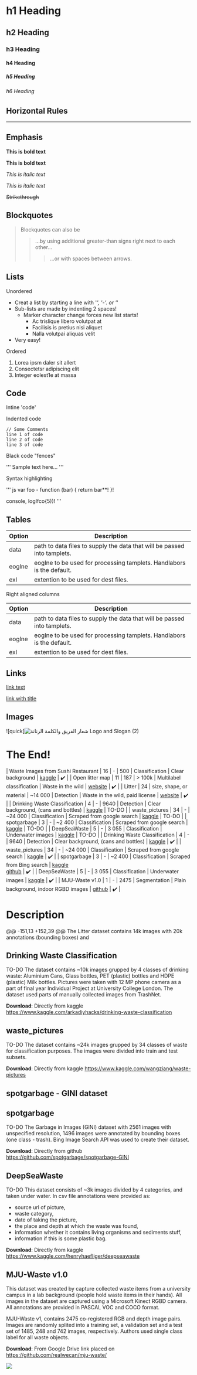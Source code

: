 # h1 Heading
## h2 Heading
### h3 Heading
#### h4 Heading
##### h5 Heading 
###### h6 Heading 


## Horizontal Rules 

___


## Emphasis

**This is bold text**

__This is bold text__

*This is italic text*

_This is italic text_

~~Strikethrough~~


## Blockquotes


> Blockquotes can also be 
>> ...by using additional greater-than signs right next to each other...
>>> ...or with spaces between arrows. 


## Lists

Unordered

+ Creat a list by starting a line with '*', '-'. or '*'
+ Sub-lists are made by indenting 2 spaces!
  - Marker character change forces new list starts!
    * Ac trislique libero volutpat at 
    * Facilisis is pretius nisi aliquet
    - Nalla volutpai aliquas velit
+ Very easy!

Ordered

1. Lorea ipsm daler sit allert
2. Consectetsr adipiscing elit
3. Integer eolest1e at massa

## Code

Intine 'code'

Indented code 

    // Some Comments
    line 1 of code
    line 2 of code
    line 3 of code
    
    
Black code "fences"

'''
Sample text here...
'''

Syntax highlighting

''' js
var foo - function (bar) {
  return bar**!
  }!
  
  console, logIfco{5))!
  '''

## Tables

| Option | Description |
| ------ | ----------- |
| data   | path to data files to supply the data that will be passed into tamplets. | 
| eoglne | eoglne to be used for processing tamplets. Handlabors is the default. |  
| exl    | extention to be used for dest files. |  

Right aligned columns

| Option | Description |
| ------ | ----------- |
| data   | path to data files to supply the data that will be passed into tamplets. | 
| eoglne | eoglne to be used for processing tamplets. Handlabors is the default. |  
| exl    | extention to be used for dest files. |


## Links

[link text](http//quick.om)

[link with title](http//quick.om/pica/demo/ "Quick!")

## Images

![quick]![شعار الفريق والكلمة الرنانة Logo and Slogan (2)](https://user-images.githubusercontent.com/122742854/212828831-ff7c44ba-541e-46be-b7ff-58383a120ac4.png)
# The End!

| Waste Images from Sushi Restaurant 	| 16             	| -                              	| 500        	| Classification            	| Clear background                     	| [kaggle](https://www.kaggle.com/arthurcen/waste-images-from-sushi-restaurant) 	| :heavy_check_mark: 	|
| Open litter map                    	| 11             	| 187                            	| > 100k     	| Multilabel classification 	| Waste in the wild                    	| [website](https://openlittermap.com/)                                          	| :heavy_check_mark: 	|
| Litter                             	| 24             	| size, shape, or material       	| ~14 000    	| Detection                 	| Waste in the wild, paid license      	| [website](https://www.imageannotation.ai/litter-dataset)                       	| :heavy_check_mark: 	|
| Drinking Waste Classification      	| 4              	| -                              	| 9640       	| Detection                 	| Clear background, (cans and bottles) 	| [kaggle](https://www.kaggle.com/arkadiyhacks/drinking-waste-classification)   	| TO-DO 	|
| waste_pictures                     	| 34             	| -                              	| ~24 000    	| Classification            	| Scraped from google search           	| [kaggle](https://www.kaggle.com/wangziang/waste-pictures)                     	| TO-DO 	|
| spotgarbage                        	| 3              	| -                              	| ~2 400     	| Classification            	| Scraped from google search           	| [kaggle](https://www.kaggle.com/apremeyan/garbage)                            	| TO-DO 	|
| DeepSeaWaste                       	| 5              	| -                              	| 3 055      	| Classification            	| Underwater images                    	| [kaggle](https://www.kaggle.com/henryhaefliger/deepseawaste)                  	| TO-DO 	|
| Drinking Waste Classification      	| 4              	| -                              	| 9640       	| Detection                 	| Clear background, (cans and bottles) 	| [kaggle](https://www.kaggle.com/arkadiyhacks/drinking-waste-classification)   	| :heavy_check_mark: 	|
| waste_pictures                     	| 34             	| -                              	| ~24 000    	| Classification            	| Scraped from google search           	| [kaggle](https://www.kaggle.com/wangziang/waste-pictures)                     	| :heavy_check_mark: 	|
| spotgarbage                        	| 3              	| -                              	| ~2 400     	| Classification            	| Scraped from Bing search           	| [kaggle](https://www.kaggle.com/apremeyan/garbage)<br> [github](https://github.com/spotgarbage/spotgarbage-GINI)                            	| :heavy_check_mark: 	|
| DeepSeaWaste                       	| 5              	| -                              	| 3 055      	| Classification            	| Underwater images                    	| [kaggle](https://www.kaggle.com/henryhaefliger/deepseawaste)                  	| :heavy_check_mark: 	|
| MJU-Waste v1.0                       	| 1              	| -                              	| 2475      	| Segmentation            	| Plain background, indoor RGBD images                    	| [github](https://github.com/realwecan/mju-waste/)                  	| :heavy_check_mark: 	|

# Description

@@ -151,13 +152,39 @@ The Litter dataset contains 14k images with 20k annotations (bounding boxes) and


## Drinking Waste Classification
TO-DO
The dataset contains ~10k images grupped by 4 classes of drinking waste: Aluminium Cans, Glass bottles, PET (plastic) bottles and HDPE (plastic) Milk bottles. Pictures were taken with 12 MP phone camera as a part of final year Individual Project at University College London.
The dataset used parts of manually collected images from TrashNet.

**Download**: Directly from kaggle https://www.kaggle.com/arkadiyhacks/drinking-waste-classification

## waste_pictures
TO-DO
The dataset contains ~24k images grupped by 34 classes of waste for classification purposes. The images were divided into train and test subsets.

**Download**: Directly from kaggle https://www.kaggle.com/wangziang/waste-pictures

## spotgarbage - GINI dataset

## spotgarbage
TO-DO
The Garbage in Images (GINI) dataset with 2561 images with unspecified resolution, 1496 images were annotated by bounding boxes (one class - trash). Bing Image Search API was used to create their dataset.

**Download**: Directly from github https://github.com/spotgarbage/spotgarbage-GINI

## DeepSeaWaste
TO-DO
This dataset consists of ~3k images divided by 4 categories, and taken under water. In csv file annotations were provided as:

* source url of picture,
* waste category,
* date of taking the picture,
* the place and depth at which the waste was found,
* information whether it contains living organisms and sediments stuff,
* information if this is some plastic bag.

**Download**: Directly from kaggle https://www.kaggle.com/henryhaefliger/deepseawaste

## MJU-Waste v1.0
This dataset was created by capture collected waste items from a university campus in a lab background (people hold waste items in their hands). All images in the dataset are captured using a Microsoft Kinect RGBD camera. All annotations are provided in PASCAL VOC and COCO format.

MJU-Waste v1, contains 2475 co-registered RGB and depth image pairs. Images are randomly splited into a training set, a validation set and a test set of 1485, 248 and 742 images, respectively. Authors used single class label for all waste objects.

**Download**: From Google Drive link placed on https://github.com/realwecan/mju-waste/

![](img/MJU-Wastev1.0_example.jpg)
